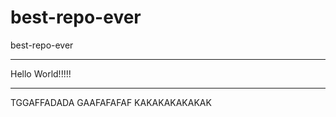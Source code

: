 # best-repo-ever
best-repo-ever
__________________________________
Hello World!!!!!
____________________________________

TGGAFFADADA
GAAFAFAFAF
KAKAKAKAKAKAK